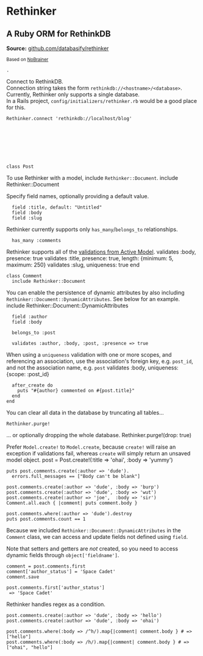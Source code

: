 # Rethinker
## A Ruby ORM for RethinkDB

**Source:** [github.com/databasify/rethinker](https://github.com/databasify/rethinker)

<small>Based on [NoBrainer](https://github.com/nviennot/nobrainer)</small>

    .

Connect to RethinkDB.  
Connection string takes the form `rethinkdb://<hostname>/<database>`.  
Currently, Rethinker only supports a single database.  
In a Rails project, `config/initializers/rethinker.rb` would be a good place for this.

    Rethinker.connect 'rethinkdb://localhost/blog'








    class Post
To use Rethinker with a model, include `Rethinker::Document`.
      include Rethinker::Document

Specify field names, optionally providing a default value.

      field :title, default: "Untitled"
      field :body
      field :slug

Rethinker currently supports only `has_many`/`belongs_to` relationships.

      has_many :comments

Rethinker supports all of the [validations from Active Model](http://api.rubyonrails.org/classes/ActiveModel/Validations.html).
      validates :body, presence: true
      validates :title, presence: true, length: {minimum: 5, maximum: 250}
      validates :slug, uniqueness: true
    end

    class Comment
      include Rethinker::Document
You can enable the persistence of dynamic attributes by also including `Rethinker::Document::DynamicAttributes`. See below for an example.
      include Rethinker::Document::DynamicAttributes

      field :author
      field :body

      belongs_to :post

      validates :author, :body, :post, :presence => true

When using a `uniqueness` validation with one or more scopes, and referencing an association, use the association's foreign key, e.g. `post_id`, and not the association name, e.g. `post`
      validates :body, uniqueness: {scope: :post_id}

      after_create do
        puts "#{author} commented on #{post.title}"
      end
    end
        


You can clear all data in the database by truncating all tables...


    
    Rethinker.purge!

... or optionally dropping the whole database.
    Rethinker.purge!(drop: true)

Prefer `Model.create!` to `Model.create`, because `create!` will raise an exception if validations fail, whereas `create` will simply return an unsaved model object.
    post = Post.create!(:title => 'ohai', :body  => 'yummy')

    puts post.comments.create(:author => 'dude').
      errors.full_messages == ["Body can't be blank"]

    post.comments.create(:author => 'dude', :body => 'burp')
    post.comments.create(:author => 'dude', :body => 'wut')
    post.comments.create(:author => 'joe',  :body => 'sir')
    Comment.all.each { |comment| puts comment.body }

    post.comments.where(:author => 'dude').destroy
    puts post.comments.count == 1

Because we included `Rethinker::Document::DynamicAttributes` in the `Comment` class, we can access and update fields not defined using `field`.

Note that setters and getters are *not* created, so you need to access dynamic fields through `object['fieldname']`.

    comment = post.comments.first
    comment['author_status'] = 'Space Cadet'
    comment.save

    post.comments.first['author_status']
     => 'Space Cadet'

Rethinker handles regex as a condition.

    post.comments.create(:author => 'dude', :body => 'hello')
    post.comments.create(:author => 'dude', :body => 'ohai')

    post.comments.where(:body => /^h/).map{|comment| comment.body } # => ["hello"]
    post.comments.where(:body => /h/).map{|comment| comment.body } # => ["ohai", "hello"]
